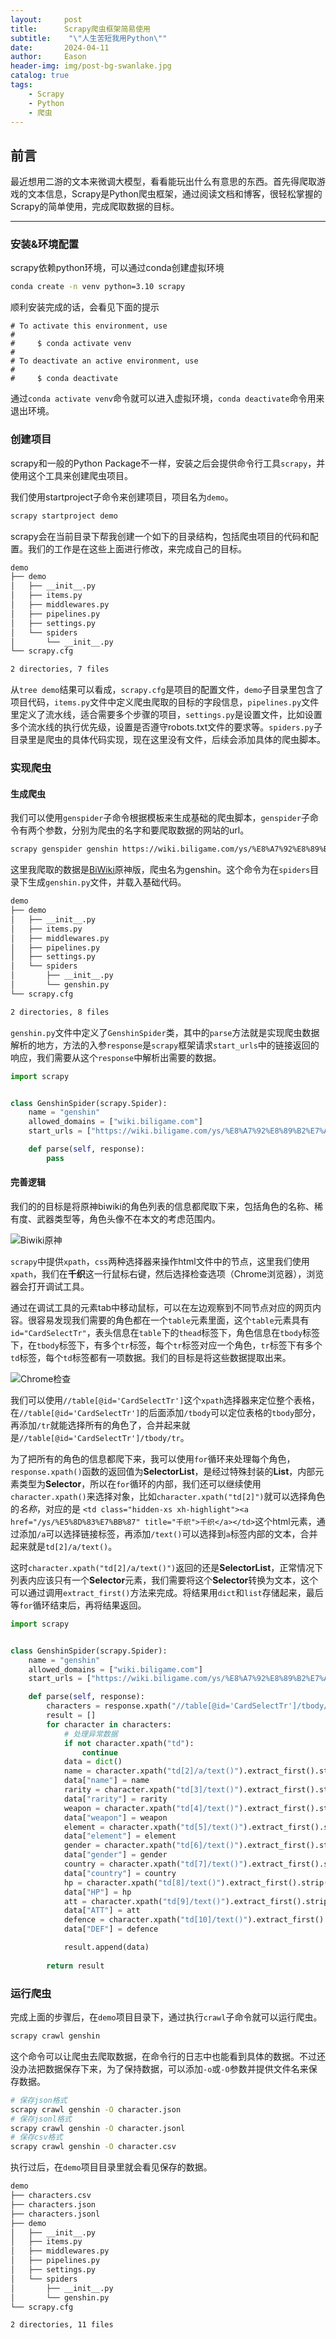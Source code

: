 ```yaml
---
layout:     post
title:      Scrapy爬虫框架简易使用
subtitle:    "\"人生苦短我用Python\""
date:       2024-04-11
author:     Eason
header-img: img/post-bg-swanlake.jpg
catalog: true
tags:
    - Scrapy
    - Python
    - 爬虫
---
```




## 前言

最近想用二游的文本来微调大模型，看看能玩出什么有意思的东西。首先得爬取游戏的文本信息，Scrapy是Python爬虫框架，通过阅读文档和博客，很轻松掌握的Scrapy的简单使用，完成爬取数据的目标。

---

### 安装&环境配置

scrapy依赖python环境，可以通过conda创建虚拟环境
```bash
conda create -n venv python=3.10 scrapy
```
顺利安装完成的话，会看见下面的提示

```
# To activate this environment, use
#
#     $ conda activate venv
#
# To deactivate an active environment, use
#
#     $ conda deactivate
```
通过`conda activate venv`命令就可以进入虚拟环境，`conda deactivate`命令用来退出环境。


### 创建项目

scrapy和一般的Python Package不一样，安装之后会提供命令行工具`scrapy`，并使用这个工具来创建爬虫项目。

我们使用startproject子命令来创建项目，项目名为`demo`。
```bash
scrapy startproject demo
```
scrapy会在当前目录下帮我创建一个如下的目录结构，包括爬虫项目的代码和配置。我们的工作是在这些上面进行修改，来完成自己的目标。
```bash
demo
├── demo
│   ├── __init__.py
│   ├── items.py
│   ├── middlewares.py
│   ├── pipelines.py
│   ├── settings.py
│   └── spiders
│       └── __init__.py
└── scrapy.cfg

2 directories, 7 files
```

从`tree demo`结果可以看成，`scrapy.cfg`是项目的配置文件，`demo`子目录里包含了项目代码，`items.py`文件中定义爬虫爬取的目标的字段信息，`pipelines.py`文件里定义了流水线，适合需要多个步骤的项目，`settings.py`是设置文件，比如设置多个流水线的执行优先级，设置是否遵守robots.txt文件的要求等。`spiders.py`子目录里是爬虫的具体代码实现，现在这里没有文件，后续会添加具体的爬虫脚本。

### 实现爬虫


#### 生成爬虫

我们可以使用`genspider`子命令根据模板来生成基础的爬虫脚本，`genspider`子命令有两个参数，分别为爬虫的名字和要爬取数据的网站的url。
```bash
scrapy genspider genshin https://wiki.biligame.com/ys/%E8%A7%92%E8%89%B2%E7%AD%9B%E9%80%89
```
这里我爬取的数据是[BiWiki](https://wiki.biligame.com/)原神版，爬虫名为genshin。这个命令为在`spiders`目录下生成`genshin.py`文件，并载入基础代码。
```bash
demo
├── demo
│   ├── __init__.py
│   ├── items.py
│   ├── middlewares.py
│   ├── pipelines.py
│   ├── settings.py
│   └── spiders
│       ├── __init__.py
│       └── genshin.py
└── scrapy.cfg

2 directories, 8 files
```
`genshin.py`文件中定义了`GenshinSpider`类，其中的`parse`方法就是实现爬虫数据解析的地方，方法的入参`response`是`scrapy`框架请求`start_urls`中的链接返回的响应，我们需要从这个`response`中解析出需要的数据。
```python
import scrapy


class GenshinSpider(scrapy.Spider):
    name = "genshin"
    allowed_domains = ["wiki.biligame.com"]
    start_urls = ["https://wiki.biligame.com/ys/%E8%A7%92%E8%89%B2%E7%AD%9B%E9%80%89"]

    def parse(self, response):
        pass

```
#### 完善逻辑
我们的的目标是将原神biwiki的角色列表的信息都爬取下来，包括角色的名称、稀有度、武器类型等，角色头像不在本文的考虑范围内。

![Biwiki原神](img_post/biwiki-genshin-characters.png)

`scrapy`中提供`xpath`，`css`两种选择器来操作html文件中的节点，这里我们使用`xpath`，我们在**千织**这一行鼠标右键，然后选择检查选项（Chrome浏览器），浏览器会打开调试工具。

通过在调试工具的元素tab中移动鼠标，可以在左边观察到不同节点对应的网页内容。很容易发现我们需要的角色都在一个`table`元素里面，这个`table`元素具有`id="CardSelectTr"`，表头信息在`table`下的`thead`标签下，角色信息在`tbody`标签下，在`tbody`标签下，有多个`tr`标签，每个`tr`标签对应一个角色，`tr`标签下有多个`td`标签，每个`td`标签都有一项数据。我们的目标是将这些数据提取出来。

![Chrome检查](img_post/biwiki-genshin-characters-selector.png)

我们可以使用`//table[@id='CardSelectTr']`这个`xpath`选择器来定位整个表格，在`//table[@id='CardSelectTr']`的后面添加`/tbody`可以定位表格的`tbody`部分，再添加`/tr`就能选择所有的角色了，合并起来就是`//table[@id='CardSelectTr']/tbody/tr`。

为了把所有的角色的信息都爬下来，我可以使用`for`循环来处理每个角色，`response.xpath()`函数的返回值为**SelectorList**，是经过特殊封装的**List**，内部元素类型为**Selector**，所以在`for`循环的内部，我们还可以继续使用`character.xpath()`来选择对象，比如`character.xpath("td[2]")`就可以选择角色的*名称*，对应的是
`<td class="hidden-xs xh-highlight"><a href="/ys/%E5%8D%83%E7%BB%87" title="千织">千织</a></td>`这个html元素，通过添加`/a`可以选择链接标签，再添加`/text()`可以选择到`a`标签内部的文本，合并起来就是`td[2]/a/text()`。

这时`character.xpath("td[2]/a/text()")`返回的还是**SelectorList**，正常情况下列表内应该只有一个**Selector**元素，我们需要将这个**Selector**转换为文本，这个可以通过调用`extract_first()`方法来完成。将结果用`dict`和`list`存储起来，最后等`for`循环结束后，再将结果返回。
```python
import scrapy


class GenshinSpider(scrapy.Spider):
    name = "genshin"
    allowed_domains = ["wiki.biligame.com"]
    start_urls = ["https://wiki.biligame.com/ys/%E8%A7%92%E8%89%B2%E7%AD%9B%E9%80%89"]

    def parse(self, response):
        characters = response.xpath("//table[@id='CardSelectTr']/tbody/tr")
        result = []
        for character in characters:
            # 处理异常数据
            if not character.xpath("td"):
                continue
            data = dict()
            name = character.xpath("td[2]/a/text()").extract_first().strip()
            data["name"] = name
            rarity = character.xpath("td[3]/text()").extract_first().strip()
            data["rarity"] = rarity
            weapon = character.xpath("td[4]/text()").extract_first().strip()
            data["weapon"] = weapon
            element = character.xpath("td[5]/text()").extract_first().strip()
            data["element"] = element
            gender = character.xpath("td[6]/text()").extract_first().strip()
            data["gender"] = gender
            country = character.xpath("td[7]/text()").extract_first().strip()
            data["country"] = country
            hp = character.xpath("td[8]/text()").extract_first().strip()
            data["HP"] = hp
            att = character.xpath("td[9]/text()").extract_first().strip()
            data["ATT"] = att
            defence = character.xpath("td[10]/text()").extract_first().strip()
            data["DEF"] = defence

            result.append(data)
            
        return result

```

### 运行爬虫

完成上面的步骤后，在`demo`项目目录下，通过执行`crawl`子命令就可以运行爬虫。
```bash
scrapy crawl genshin
```
这个命令可以让爬虫去爬取数据，在命令行的日志中也能看到具体的数据。不过还没办法把数据保存下来，为了保持数据，可以添加`-o`或`-O`参数并提供文件名来保存数据。
```bash 
# 保存json格式
scrapy crawl genshin -O character.json
# 保存jsonl格式
scrapy crawl genshin -O character.jsonl
# 保存csv格式
scrapy crawl genshin -O character.csv
```
执行过后，在`demo`项目目录里就会看见保存的数据。
```bash 
demo
├── characters.csv
├── characters.json
├── characters.jsonl
├── demo
│   ├── __init__.py
│   ├── items.py
│   ├── middlewares.py
│   ├── pipelines.py
│   ├── settings.py
│   └── spiders
│       ├── __init__.py
│       └── genshin.py
└── scrapy.cfg

2 directories, 11 files
```